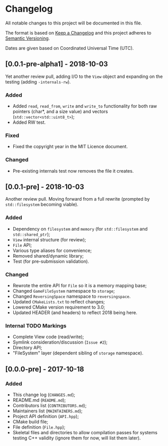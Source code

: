 # Changelog
All notable changes to this project will be documented in this file.

The format is based on [Keep a Changelog](http://keepachangelog.com/en/1.0.0/)
and this project adheres to [Semantic Versioning](http://semver.org/spec/v2.0.0.html).

Dates are given based on Coordinated Universal Time (UTC).

## [0.0.1-pre-alpha1] - 2018-10-03

Yet another review pull, adding I/O to the `View` object and expanding on the testing (adding `-internals-rw`).

### Added
- Added `read`, `read_from`, `write` and `write_to` functionality for both raw pointers (char*, and a size value) and vectors (`std::vector<std::uint8_t>`);
- Added RW test.

### Fixed
- Fixed the copyright year in the MIT Licence document.

### Changed
- Pre-existing internals test now removes the file it creates.

## [0.0.1-pre] - 2018-10-03

Another review pull.  Moving forward from a full rewrite (prompted by `std::filesystem` becoming viable).

### Added
- Dependency on `filesystem` and `memory` (for `std::filesystem` and `std::shared_ptr`);
- `View` internal structure (for review);
- `File` API;
- Various type aliases for convenience;
- Removed shared/dynamic library;
- Test (for pre-submission validation).

### Changed
- Rewrote the entire API for `File` so it is a memory mapping base;
- Changed `GameFileSystem` namespace to `storage`;
- Changed `ReversingSpace` namespace to `reversingspace`.
- Updated `CMakeLists.txt` to reflect changes;
- Lowered CMake version requirement to 3.0;
- Updated HEADER (and headers) to reflect 2018 being here.

### Internal TODO Markings
- Complete View code (read/write);
- Symlink consideration/discussion (`Issue #2`);
- Directory API;
- "FileSystem" layer (dependent sibling of `storage` namespace).

## [0.0.0-pre] - 2017-10-18
### Added
- This change log (`CHANGES.md`);
- README.md (`README.md`);
- Contributors list (`CONTRIBUTORS.md`);
- Maintainers list (`MAINTAINERS.md`);
- Project API definition (`API.hpp`);
- CMake build file;
- File definition (`File.hpp`);
- Skeletal files and directories to allow compilation passes for systems testing C++ validity (ignore them for now, will list them later).